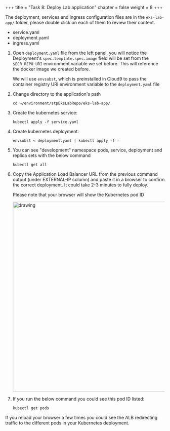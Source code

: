 +++ 
title = "Task 8: Deploy Lab application" 
chapter = false 
weight = 8 
+++



The deployment, services and ingress configuration files are in the ```eks-lab-app/``` folder, please double click on each of them to review their content.

- service.yaml
- deployment.yaml
- ingress.yaml

1. Open ```deployment.yaml``` file from the left panel, you will notice the Deployment's ```spec.template.spec.image``` field will be set from the ```$ECR_REPO_URI``` environment variable we set before. This will reference the docker image we created before.

	We will use ```envsubst```, which is preinstalled in Cloud9 to pass the container registry URI environment variable to the ```deployment.yaml``` file

1. Change directory to the application's path

	```
	cd ~/environment/stpEksLabRepo/eks-lab-app/
	```

1. Create the kubernetes service:

	```
	kubectl apply -f service.yaml
	```

1. Create kubernetes deployment:

	```
	envsubst < deployment.yaml | kubectl apply -f -
	```

1. You can see "development" namespace pods, service, deployment and replica sets with the below command

	```
	kubectl get all
	```

1. Copy the Application Load Balancer URL from the previous command output (under EXTERNAL-IP column) and paste it in a browser to confirm the correct deployment. It could take 2-3 minutes to fully deploy.

	Please note that your browser will show the Kubernetes pod ID

	<img src="../readmeFiles/skitch.20.png" alt="drawing" width="600"/>

1. If you run the below command you could see this pod ID listed:

	```
	kubectl get pods
	```

If you reload your browser a few times you could see the ALB redirecting traffic to the different pods in your Kubernetes deployment.

